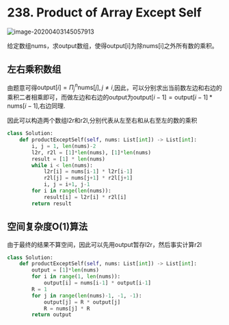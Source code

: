 # 238. Product of Array Except Self

![image-20200403145057913](../../.assert/image-20200403145057913.png)

给定数组nums，求output数组，使得output[i]为除nums[i]之外所有数的乘积。

## 左右乘积数组

由题意可得$\text{output}[i] = \Pi_j^n\text{nums}[j], j\neq i$,因此，可以分别求出当前数左边和右边的乘积二者相乘即可，而做左边和右边的output为$\text{output}[i-1] = \text{output}[i-1]*\text{nums}[i-1]$,右边同理.

因此可以构造两个数组l2r和r2l,分别代表从左至右和从右至左的数的乘积

~~~python
class Solution:
    def productExceptSelf(self, nums: List[int]) -> List[int]:
        i, j = 1, len(nums)-2
        l2r, r2l = [1]*len(nums), [1]*len(nums)
        result = [1] * len(nums)
        while i < len(nums):
            l2r[i] = nums[i-1] * l2r[i-1]
            r2l[j] = nums[j+1] * r2l[j+1]
            i, j = i+1, j-1
        for i in range(len(nums)):
            result[i] = l2r[i] * r2l[i]
        return result
~~~

## 空间复杂度O(1)算法

由于最终的结果不算空间，因此可以先用output暂存l2r，然后事实计算r2l

~~~python
class Solution:
    def productExceptSelf(self, nums: List[int]) -> List[int]:
        output = [1]*len(nums)
        for i in range(1, len(nums)):
            output[i] = nums[i-1] * output[i-1]
        R = 1
        for j in range(len(nums)-1, -1, -1):
            output[j] = R * output[j]
            R = nums[j] * R
        return output
~~~

